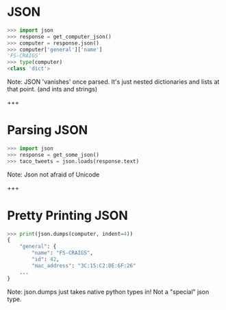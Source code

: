 # JSON

```python
>>> import json
>>> response = get_computer_json()
>>> computer = response.json()
>>> computer['general']['name']
'FS-CRAIGS'
>>> type(computer)
<class 'dict'>
```

Note:
JSON 'vanishes' once parsed. It's just nested dictionaries and lists at that point.
(and ints and strings)

+++
# Parsing JSON

```python
>>> import json
>>> response = get_some_json()
>>> taco_tweets = json.loads(response.text)
```
Note:
Json not afraid of Unicode

+++
# Pretty Printing JSON

```python
>>> print(json.dumps(computer, indent=4))
{
    "general": {
        "name": "FS-CRAIGS",
        "id": 42,
        "mac_address": "3C:15:C2:DE:6F:26"
	...
}
```

Note:
json.dumps just takes native python types in! Not a "special" json type.
